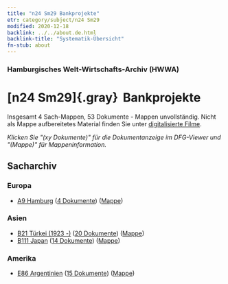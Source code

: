 ```yaml
---
title: "n24 Sm29 Bankprojekte"
etr: category/subject/n24 Sm29
modified: 2020-12-18
backlink: ../../about.de.html
backlink-title: "Systematik-Übersicht"
fn-stub: about
---
```


### Hamburgisches Welt-Wirtschafts-Archiv (HWWA)
# [n24 Sm29]{.gray}&#8201; Bankprojekte&#160; 




Insgesamt 4 Sach-Mappen, 53 Dokumente - Mappen unvollständig.
Nicht als Mappe aufbereitetes Material finden Sie unter [digitalisierte Filme](/film/h1_sh).

_Klicken Sie "(xy Dokumente)" für die Dokumentanzeige im DFG-Viewer und "(Mappe)" für Mappeninformation._

## Sacharchiv




### Europa

- [A9 Hamburg](../../../geo/about.de.html#A9) (<a href="https://dfg-viewer.de/show/?tx_dlf[id]=https://pm20.zbw.eu/mets/sh/1409xx/140905/1454xx/145400/public.mets.de.xml" target="_blank">4 Dokumente</a>) ([Mappe](http://purl.org/pressemappe20/folder/sh/140905,145400))

### Asien

- [B21 Türkei (1923 -)](../../../geo/about.de.html#B21) (<a href="https://dfg-viewer.de/show/?tx_dlf[id]=https://pm20.zbw.eu/mets/sh/1411xx/141111/1454xx/145400/public.mets.de.xml" target="_blank">20 Dokumente</a>) ([Mappe](http://purl.org/pressemappe20/folder/sh/141111,145400))
- [B111 Japan](../../../geo/about.de.html#B111) (<a href="https://dfg-viewer.de/show/?tx_dlf[id]=https://pm20.zbw.eu/mets/sh/1412xx/141272/1454xx/145400/public.mets.de.xml" target="_blank">14 Dokumente</a>) ([Mappe](http://purl.org/pressemappe20/folder/sh/141272,145400))

### Amerika

- [E86 Argentinien](../../../geo/about.de.html#E86) (<a href="https://dfg-viewer.de/show/?tx_dlf[id]=https://pm20.zbw.eu/mets/sh/1416xx/141692/1454xx/145400/public.mets.de.xml" target="_blank">15 Dokumente</a>) ([Mappe](http://purl.org/pressemappe20/folder/sh/141692,145400))


